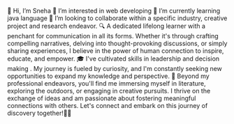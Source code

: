  👋 Hi, I’m Sneha 
 👀 I’m interested in web developing 
 🌱 I’m currently learning  java language
 💞️ I’m looking to collaborate within a specific industry, creative project and research endeavor. 
🔍 A dedicated lifelong learner with a penchant for communication in all its forms. Whether it's through crafting compelling narratives, delving into thought-provoking discussions, or simply sharing experiences, I believe in the power of human connection to inspire, educate, and empower.
🎓  I've cultivated skills in leadership and decision making . My journey is fueled by curiosity, and I'm constantly seeking new opportunities to expand my knowledge and perspective.
🌱 Beyond my professional endeavors, you'll find me immersing myself in literature, exploring the outdoors, or engaging in creative pursuits. I thrive on the exchange of ideas and am passionate about fostering meaningful connections with others.
Let's connect and embark on this journey of discovery together!🌈✨

